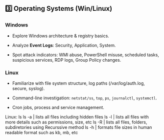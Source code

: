 ## 3️⃣ Operating Systems (Win/Linux)

### Windows

- Explore Windows architecture & registry basics.
    
- Analyze **Event Logs**: Security, Application, System.
    
- Spot attack indicators: WMI abuse, PowerShell misuse, scheduled tasks, suspicious services, RDP logs, Group Policy changes.
    

### Linux

- Familiarize with file system structure, log paths (/var/log/auth.log, secure, syslog).
    
- Command-line investigation: `netstat/ss`, `top`, `ps`, `journalctl`, `systemctl`.
    
- Cron jobs, process and service management.




Linux:
ls
	 ls -a     |   lists all files including hidden files
	 ls -l      |    lists all files with more details such as permissions, size, etc
	 ls  -R   |     lists all files, folders, subdiretories using Recurssive method
	ls -h     |   formats file sizes in human readable format such as kb, mb, etc
	
